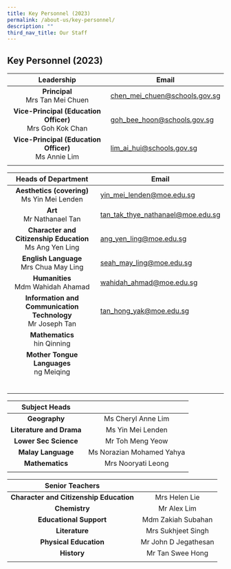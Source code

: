 ```yaml
---
title: Key Personnel (2023)
permalink: /about-us/key-personnel/
description: ""
third_nav_title: Our Staff
---
```

## Key Personnel (2023)

| Leadership  | Email  |
|:-:|---|
| **Principal**  <br>Mrs Tan Mei Chuen  | [chen\_mei\_chuen@schools.gov.sg](mailto:chen_mei_chuen@schools.gov.sg)  |
| **Vice-Principal (Education Officer)** <br>Mrs Goh Kok Chan  | [goh\_bee\_hoon@schools.gov.sg](mailto:goh_bee_hoon@schools.gov.sg)  |
| **Vice-Principal (Education Officer)** <br>Ms Annie Lim  | [lim\_ai\_hui@schools.gov.sg](mailto:lim_ai_hui@schools.gov.sg)  |
|   |   |

| Heads of Department  | Email  |
|:-:|---|
| **Aesthetics (covering)** <br>Ms Yin Mei Lenden  | [yin\_mei\_lenden@moe.edu.sg](mailto:yin_mei_lenden@moe.edu.sg)  |
| **Art**  <br>Mr Nathanael Tan  | [tan_tak_thye_nathanael@moe.edu.sg](mailto:tan\_tak\_thye\_nathanael@moe.edu.sg)  |
| **Character and Citizenship Education**  <br>Ms Ang Yen Ling  | [ang\_yen\_ling@moe.edu.sg](mailto:ang_yen_ling@moe.edu.sg)  |
| **English Language**  <br>Mrs Chua May Ling  | [seah\_may\_ling@moe.edu.sg](mailto:seah_may_ling@moe.edu.sg)  |
| **Humanities**  <br>Mdm Wahidah Ahamad  | [wahidah_ahmad@moe.edu.sg](mailto:wahidah_ahmad@moe.edu.sg)  |
| **Information and Communication Technology**  <br>Mr Joseph Tan  | [tan\_hong\_yak@moe.edu.sg](mailto:tan_hong_yak@moe.edu.sg)  |
| **Mathematics**  <br>hin Qinning  |   |
| **Mother Tongue Languages**  <br>ng Meiqing  |   |
|   |   |
|   |   |
|   |   |
|   |   |
|   |   |
|   |   |

| **Subject Heads** |  |
|:---:|:---:|
| **Geography** | Ms Cheryl Anne Lim |
| **Literature and Drama** | Ms Yin Mei Lenden |
| **Lower Sec Science** | Mr Toh Meng Yeow |
| **Malay Language** | Ms Norazian Mohamed Yahya |
| **Mathematics** | Mrs Nooryati Leong |
|  |  |

| **Senior Teachers** |  |
|:---:|:---:|
| **Character and Citizenship Education** | Mrs Helen Lie |
| **Chemistry** | Mr Alex Lim |
| **Educational Support** | Mdm Zakiah Subahan |
| **Literature** | Mrs Sukhjeet Singh |
| **Physical Education** | Mr John D Jegathesan |
| **History** | Mr Tan Swee Hong |
|  |  |